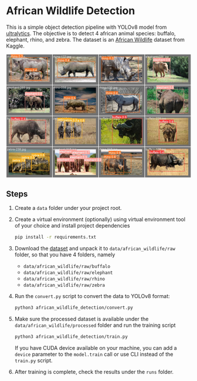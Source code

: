 # African Wildlife Detection

This is a simple object detection pipeline with YOLOv8 model from [ultralytics][ultralytics]. The objective is to detect 4 african animal species: buffalo, elephant, rhino, and zebra. The dataset is an [African Wildlife][dataset] dataset from Kaggle.

<img src="docs/images/inference_samples.png">

## Steps

1. Create a `data` folder under your project root.
2. Create a virtual environment (optionally) using virtual environment tool of your choice and install project dependencies
   
   ```bash
   pip install -r requirements.txt
   ```

3. Download the [dataset][dataset] and unpack it to `data/african_wildlife/raw` folder, so that you have 4 folders, namely

    - `data/african_wildlife/raw/buffalo`
    - `data/african_wildlife/raw/elephant`
    - `data/african_wildlife/raw/rhino`
    - `data/african_wildlife/raw/zebra`

4. Run the `convert.py` script to convert the data to YOLOv8 format:

   ```bash
   python3 african_wildlife_detection/convert.py
   ```

5. Make sure the processed dataset is available under the `data/african_wildlife/processed` folder and run the training script

   ```bash
   python3 african_wildlife_detection/train.py
   ```
  
   If you have CUDA device available on your machine, you can add a `device` parameter to the `model.train` call or use CLI instead of the `train.py` script.
 
6. After training is complete, check the results under the `runs` folder.

[dataset]: https://www.kaggle.com/datasets/biancaferreira/african-wildlife
[ultralytics]: https://docs.ultralytics.com
